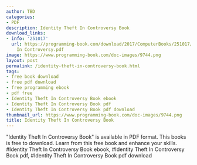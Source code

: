```yaml
---
author: TBD
categories:
- PDF
description: Identity Theft In Controversy Book
download_links:
- info: '251017'
  url: https://programming-book.com/download/2017/ComputerBooks/251017/Identity Theft
    In Controversy.pdf
image: https://www.programming-book.com/doc-images/9744.png
layout: post
permalink: /identity-theft-in-controversy-book.html
tags:
- free book download
- free pdf download
- free programming ebook
- pdf free
- Identity Theft In Controversy Book ebook
- Identity Theft In Controversy Book pdf
- Identity Theft In Controversy Book pdf download
thumbnail_url: https://www.programming-book.com/doc-images/9744.png
title: Identity Theft In Controversy Book
---
```


 
<div class="item-desc text-justify">
  "Identity Theft In Controversy Book" is available in PDF format. This books is free to download. Learn from this free book and enhance your skills.
  <br>
  #Identity Theft In Controversy Book ebook, #Identity Theft In Controversy Book pdf, #Identity Theft In Controversy Book pdf download
</div>
